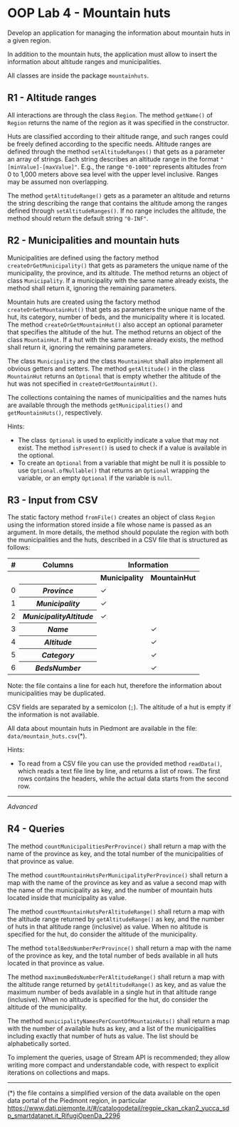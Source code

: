 # OOP Lab 4 - Mountain huts

Develop an application for managing the information about mountain huts in a given region.

In addition to the mountain huts, the application must allow to insert the information about altitude ranges and municipalities.

All classes are inside the package `mountainhuts`.


## R1 - Altitude ranges

All interactions are through the class `Region`. The method `getName()` of `Region` returns the name of the region 
as it was specified in the constructor.

Huts are classified according to their altitude range, and such ranges could be freely defined according to the 
specific needs. Altitude ranges are defined through the method `setAltitudeRanges()` that gets as a parameter an 
array of strings. Each string describes an altitude range in the format `"[minValue]-[maxValue]"`. 
E.g., the range `"0-1000"` represents altitudes from 0 to 1,000 meters above sea level with the upper level inclusive. 
Ranges may be assumed non overlapping.

The method `getAltitudeRange()` gets as a parameter an altitude and returns the string describing the range that 
contains the altitude among the ranges defined through `setAltitudeRanges()`. 
If no range includes the altitude, the method should return the default string `"0-INF"`.


## R2 - Municipalities and mountain huts

Municipalities are defined using the factory method `createOrGetMunicipality()` that gets as parameters the unique 
name of the municipality, the province, and its altitude. The method returns an object of class `Municipality`. 
If a municipality with the same name already exists, the method shall return it, ignoring the remaining parameters.

Mountain huts are created using the factory method `createOrGetMountainHut()` that gets as parameters the unique 
name of the hut, its category, number of beds, and the municipality where it is located. 
The method `createOrGetMountainHut()` also accept an optional parameter that specifies the altitude of the hut. 
The method returns an object of the class `MountainHut`. 
If a hut with the same name already exists, the method shall return it, ignoring the remaining parameters.

The class `Municipality` and the class `MountainHut` shall also implement all obvious getters and setters. 
The method `getAltitude()` in the class `MountainHut` returns an `Optional` that is empty whether the altitude 
of the hut was not specified in `createOrGetMountainHut()`.

The collections containing the names of municipalities and the names huts are available through the methods 
`getMunicipalities()` and `getMountainHuts()`, respectively.


Hints:

* The class` Optional` is used to explicitly indicate a value that may not exist. The method `isPresent()` 
  is used to check if a value is available in the optional.
* To create an `Optional` from a variable that might be null it is possible to use `Optional.ofNullable()` 
  that returns an `Optional` wrapping the variable, or an empty `Optional` if the variable is `null`.


## R3 - Input from CSV

The static factory method `fromFile()` creates an object of class `Region` using the information stored inside a file 
whose name is passed as an argument. In more details, the method should populate the region with both the municipalities 
and the huts, described in a CSV file that is structured as follows:

<table>
      <tr>
        <th>#</th><th>Columns</th><th colspan="2">Information</th>
      </tr><tr>
        <th></th><th></th><th><b>Municipality</b></th><th><b>MountainHut</b></th>
      </tr>
      <tr>
        <td>0</td><th><i>Province</i></th><td>✓</td><td></td>
      </tr>
      <tr>
        <td>1</td><th><i>Municipality</i></th><td>✓</td><td></td>
      </tr>
      <tr>
        <td>2</td><th><i>MunicipalityAltitude</i></th><td>✓</td><td></td>
      </tr>
      <tr>
        <td>3</td><th><i>Name</i></th><td></td><td>✓</td>
      </tr>
      <tr>
        <td>4</td><th><i>Altitude</i></th><td></td> <td>✓</td>
      </tr>
      <tr>
        <td>5</td><th><i>Category</i></th><td></td><td>✓</td>
      </tr>
      <tr>
        <td>6</td><th><i>BedsNumber</i></th><td></td><td>✓</td>
      </tr>
</table>

<!--
| N | Columns				| `Municipality` | `MountainHut` |
|---|-----------------------|---------------|--------------|
| 0	| Province				|	✓			|			|	
| 1	| Municipality			|	✓			|			|	
| 2	| MunicipalityAltitude	|	✓			|			|
| 3	| Name					|				|		✓   |
| 4	| Altitude				|				|		✓	|
| 5	| Category				|				|		✓	|
| 6	| BedsNumber			|				|		✓	|
-->

Note: the file contains a line for each hut, therefore the information about municipalities may be duplicated.

CSV fields are separated by a semicolon (`;`). The altitude of a hut is empty if the information is not available.

All data about mountain huts in Piedmont are available in the file: `data/mountain_huts.csv`(*).


Hints:

* To read from a CSV file you can use the provided method `readData()`, which  reads a text file line by line, 
  and returns a list of rows. The first rows contains the headers, while the actual data starts from 
  the second row.

---
*Advanced*


## R4 - Queries

The method `countMunicipalitiesPerProvince()` shall return a map with the name of the province as key, and the total 
number of the municipalities of that province as value.

The method `countMountainHutsPerMunicipalityPerProvince()` shall return a map with the name of the province as key and 
as value a second map with the name of the municipality as key, and the number of mountain huts located inside that 
municipality as value.

The method `countMountainHutsPerAltitudeRange()` shall return a map with the altitude range returned by 
`getAltitudeRange()` as key, and the number of huts in that altitude range (inclusive) as value. 
When no altitude is specified for the hut, do consider the altitude of the municipality.

The method `totalBedsNumberPerProvince()` shall return a map with the name of the province as key, and the total 
number of beds available in all huts located in that province as value.

The method `maximumBedsNumberPerAltitudeRange()` shall return a map with the altitude range returned by 
`getAltitudeRange()` as key, and as value the maximum number of beds available in a single hut in that altitude 
range (inclusive). When no altitude is specified for the hut, do consider the altitude of the municipality.

The method `municipalityNamesPerCountOfMountainHuts()` shall return a map with the number of available huts as key, 
and a list of the municipalities including exactly that number of huts as value. 
The list should be alphabetically sorted.

To implement the queries, usage of Stream API is recommended; they allow writing more compact and understandable code, 
with respect to explicit iterations on collections and maps.


----

(*) the file contains a simplified version of the data available on the open data portal of the Piedmont region, 
in particular <https://www.dati.piemonte.it/#/catalogodetail/regpie_ckan_ckan2_yucca_sdp_smartdatanet.it_RifugiOpenDa_2296>

